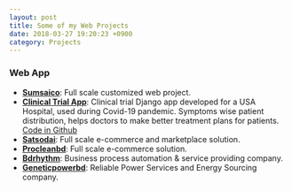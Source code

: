```yaml
---
layout: post
title: Some of my Web Projects
date: 2018-03-27 19:20:23 +0900
category: Projects
---
```



### **Web App**

- **[Sumsaico](https://sumsaico.com/)**: Full scale customized web project. 
- **[Clinical Trial App](http://medrnd.intelcaffe.com/)**: Clinical trial Django app developed for a USA Hospital, used during Covid-19 pandemic. Symptoms wise patient distribution, helps doctors to make better treatment plans for patients. [Code in Github](https://github.com/ShihabYasin/clinical-trial-app) 
- **[Satsodai](https://satsodai.com.bd/)**: Full scale e-commerce and marketplace solution. 
- **[Procleanbd](https://procleanbd.com/)**: Full scale e-commerce solution. 
- **[Bdrhythm](https://bdrhythm.com/service/)**: Business process automation & service providing company. 
- **[Geneticpowerbd](http://www.geneticpowerbd.com/)**: Reliable Power Services and Energy Sourcing company.  











